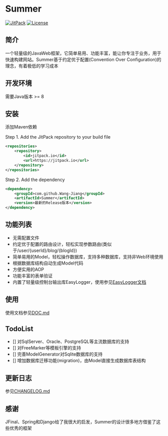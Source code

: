 # Summer

[![JitPack](https://jitpack.io/v/Wang-Jiang/Summer.svg)](https://jitpack.io/#Wang-Jiang/Summer)
[![License](https://img.shields.io/badge/license-MIT-blue.svg)](http://www.opensource.org/licenses/mit-license.php)

## 简介
一个轻量级的JavaWeb框架，它简单易用、功能丰富，能让你专注于业务，用于快速构建网站。Summer基于约定优于配置(Convention Over Configuration)的理念，有着极低的学习成本

## 开发环境
需要Java版本 >= 8

## 安装
添加Maven依赖

Step 1. Add the JitPack repository to your build file
```xml
<repositories>
    <repository>
        <id>jitpack.io</id>
        <url>https://jitpack.io</url>
    </repository>
</repositories>
```
Step 2. Add the dependency
```xml
<dependency>
    <groupId>com.github.Wang-Jiang</groupId>
    <artifactId>Summer</artifactId>
    <version>最新的Release版本</version>
</dependency>
```

## 功能列表
* 无需配置文件
* 约定优于配置的路由设计，轻松实现参数路由(类似于/user/{userId}/blog/{blogId})
* 简单易用的Model，轻松操作数据库，支持多种数据库，支持非Web环境使用
* 根据数据库结构自动生成Model代码
* 方便实用的AOP
* 功能丰富的表单验证
* 内置了轻量级控制台输出库EasyLogger，使用参见[EasyLogger文档](https://github.com/Wang-Jiang/EasyLogger)

## 使用
使用文档参见[DOC.md](DOC.md)

## TodoList
- [] 对SqlServer、Oracle、PostgreSQL等主流数据库的支持
- [] 对FreeMarker等模板引擎的支持
- [] 完善ModelGenerator对Sqlite数据库的支持
- [] 增加数据库迁移功能(migration)，由Model直接生成数据库表结构

## 更新日志
参见[CHANGELOG.md](CHANGELOG.md)

## 感谢
JFinal、Spring和Django给了我很大的启发，Summer的设计很多地方借鉴了这些优秀的框架